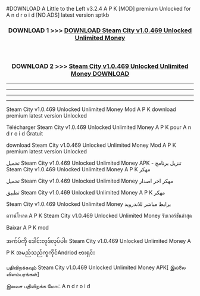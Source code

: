 #DOWNLOAD A Little to the Left v3.2.4 A P K [MOD] premium Unlocked for A n d r o i d [NO.ADS] latest version sptkb 



<div align="center">

<h3>DOWNLOAD 1 >>> <a href="https://getmod1.web.app/?judule=Btd Battles">DOWNLOAD Steam City v1.0.469 Unlocked Unlimited Money </a></h3><br>

<h3>DOWNLOAD 2 >>> <a href="https://getmod1.web.app/?judule=Btd Battles">Steam City v1.0.469 Unlocked Unlimited Money  DOWNLOAD </a></h3>

</div>


----------------------------------------------------------

----------------------------------------------------------

----------------------------------------------------------

----------------------------------------------------------


Steam City v1.0.469 Unlocked Unlimited Money  Mod A P K download premium latest version Unlocked

Télécharger Steam City v1.0.469 Unlocked Unlimited Money  A P K pour A n d r o i d Gratuit

download Steam City v1.0.469 Unlocked Unlimited Money  Mod A P K premium latest version Unlocked

تحميل Steam City v1.0.469 Unlocked Unlimited Money  APK - تنزيل برنامج Steam City v1.0.469 Unlocked Unlimited Money  A P K مهكر

تحميل Steam City v1.0.469 Unlocked Unlimited Money  مهكر اخر اصدار

تطبيق Steam City v1.0.469 Unlocked Unlimited Money  A P K مهكر

Steam City v1.0.469 Unlocked Unlimited Money  برابط مباشر للاندرويد

ดาวน์โหลด A P K Steam City v1.0.469 Unlocked Unlimited Money  รับเวอร์ชันล่าสุด

Baixar A P K mod

အက်ပ်ကို ဒေါင်းလုဒ်လုပ်ပါ။ Steam City v1.0.469 Unlocked Unlimited Money  A P K အမည်သည်ကူကိုင်Andriod ဗားရှင်း

பதிவிறக்கவும் Steam City v1.0.469 Unlocked Unlimited Money  APK[ இல்லை விளம்பரங்கள்] 
 
இலவச பதிவிறக்க மோட் A n d r o i d



